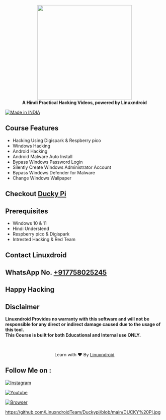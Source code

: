 <p align="center">
<img src="https://blogger.googleusercontent.com/img/b/R29vZ2xl/AVvXsEgvpJZGb7XJnO5LQdqBKZ_etrlqArIzJYPZLgKgeK5RvUfEpiHuBkxk95zEGx1ml8Zu9NwknZ6_6rtfHWUQTmREHVx3URsf42g60a_qdJJKApgi1nuXMUWeZOID69fUzJ836fLGTwqsWw1Tewzg4h5pG_EVUTon9Bf6zTPDccUxjbl8DiEhVsa5YNLqbA/s320/DUCKY%20PI.jpg" height="300"><br>
<b>A Hindi Practical Hacking Videos, powered by Linuxndroid</b>
</p>

<a href="#"><img title="Made in INDIA" src="https://img.shields.io/badge/MADE%20IN%20-INDIA-orange?colorA=%23ff0000&colorB=%23017e40&style=for-the-badge"></a>

## Course Features
- Hacking Using Digispark & Respberry pico
- Windows Hacking 
- Android Hacking
- Android Malware Auto Install
- Bypass Windows Password Login
- Silently Create Windows Administrator Account
- Bypass Windows Defender for Malware
- Change Windows Wallpaper

## Checkout [Ducky Pi](https://shop-linuxndroid.in/product/duckypi/)
## Prerequisites 
 - Windows 10 & 11
 - Hindi Understend
 - Respberry pico & Digispark
 - Intrested Hacking & Red Team

## Contact Linuxdroid
## WhatsApp No. [+917758025245](https://api.whatsapp.com/send/?phone=917758025245&text=Hi+Linuxndroid&type=phone_number&app_absent=0)

## Happy Hacking
## Disclaimer
<b>Linuxndroid Provides no warranty with this software and will not be responsible for any direct or indirect damage caused due to the usage of this tool.<br>
This Course is built for both Educational and Internal use ONLY.</b>

<br>
<p align="center">Learn with ❤️ By <a href="https://shop-linuxndroid.in">Linuxndroid</a></p>


## Follow Me on :

[![Instagram](https://img.shields.io/badge/IG-linuxndroid-yellowgreen?style=for-the-badge&logo=instagram)](https://www.instagram.com/linuxndroid)

[![Youtube](https://img.shields.io/badge/Youtube-linuxndroid-redgreen?style=for-the-badge&logo=youtube)](https://www.youtube.com/channel/UC2O1Hfg-dDCbUcau5QWGcgg)

[![Browser](https://img.shields.io/badge/Website-linuxndroid-yellowred?style=for-the-badge&logo=browser)](https://www.linuxndroid.com)

https://github.com/LinuxndroidTeam/Duckypi/blob/main/DUCKY%20PI.jpg
